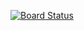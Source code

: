 [![Board Status](https://dev.azure.com/carlosgutierrez0156/26e6c045-41d7-42a2-a3c9-9f614f728398/7f02b1ce-03e9-4cff-8f92-a488b0eff6f0/_apis/work/boardbadge/67f0a6c0-ee78-40fc-8976-5e863a39c018)](https://dev.azure.com/carlosgutierrez0156/26e6c045-41d7-42a2-a3c9-9f614f728398/_boards/board/t/7f02b1ce-03e9-4cff-8f92-a488b0eff6f0/Microsoft.RequirementCategory)